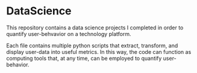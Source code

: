 # DataScience

This repository contains a data science projects I completed in order to quantify user-behvavior on a technology platform.

Each file contains multiple python scripts that extract, transform, and display user-data into useful metrics. In this way, the code can function as computing tools that, at any time, can be employed to quantify user-behavior. 
